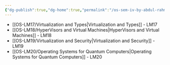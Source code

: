 ```yaml
---
{"dg-publish":true,"dg-home":true,"permalink":"/os-sem-iv-by-abdul-rahman/","tags":["gardenEntry"],"dgPassFrontmatter":true}
---
```


- [[OS-LM17/Virtualization and Types\|Virtualization and Types]] - LM17
- [[OS-LM18/HyperVisors and Virtual Machines\|HyperVisors and Virtual Machines]] - LM18
- [[OS-LM19/Virtualization and Security\|Virtualization and Security]] - LM19
- [[OS-LM20/Operating Systems for Quantum Computers\|Operating Systems for Quantum Computers]] - LM20